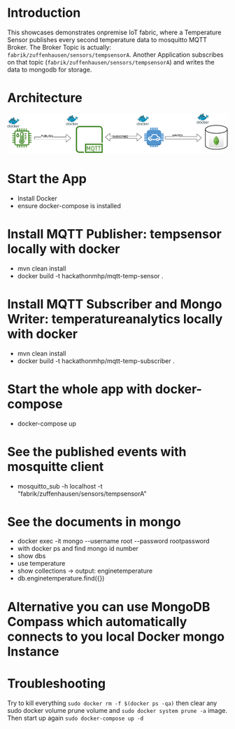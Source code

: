 # Introduction
This showcases demonstrates onpremise IoT fabric, where a Temperature Sensor publishes every second temperature data to mosquitto MQTT Broker.
The Broker Topic is actually: `fabrik/zuffenhausen/sensors/tempsensorA`.
Another Application subscribes on that topic (`fabrik/zuffenhausen/sensors/tempsensorA`) and writes the data to mongodb for storage.

# Architecture
![image info](./picture/arch.png)


# Start the App
- Install Docker
- ensure docker-compose is installed

# Install MQTT Publisher: tempsensor locally with docker
- mvn clean install
- docker build -t hackathonmhp/mqtt-temp-sensor .

# Install MQTT Subscriber and Mongo Writer: temperatureanalytics locally with docker
- mvn clean install
- docker build -t hackathonmhp/mqtt-temp-subscriber .

# Start the whole app with docker-compose
- docker-compose up

# See the published events with mosquitte client
- mosquitto_sub -h localhost -t "fabrik/zuffenhausen/sensors/tempsensorA"


# See the documents in mongo
- docker exec -it <container-id>  mongo --username root --password rootpassword
- <container-id> with docker ps and find mongo id number
- show dbs
- use temperature
- show collections -> output: enginetemperature
- db.enginetemperature.find({})

# Alternative you can use MongoDB Compass which automatically connects to you local Docker mongo Instance

# Troubleshooting
Try to kill everything `sudo docker rm -f $(docker ps -qa)` 
then clear any sudo docker volume prune volume and `sudo docker system prune -a` image.
Then start up again `sudo docker-compose up -d`